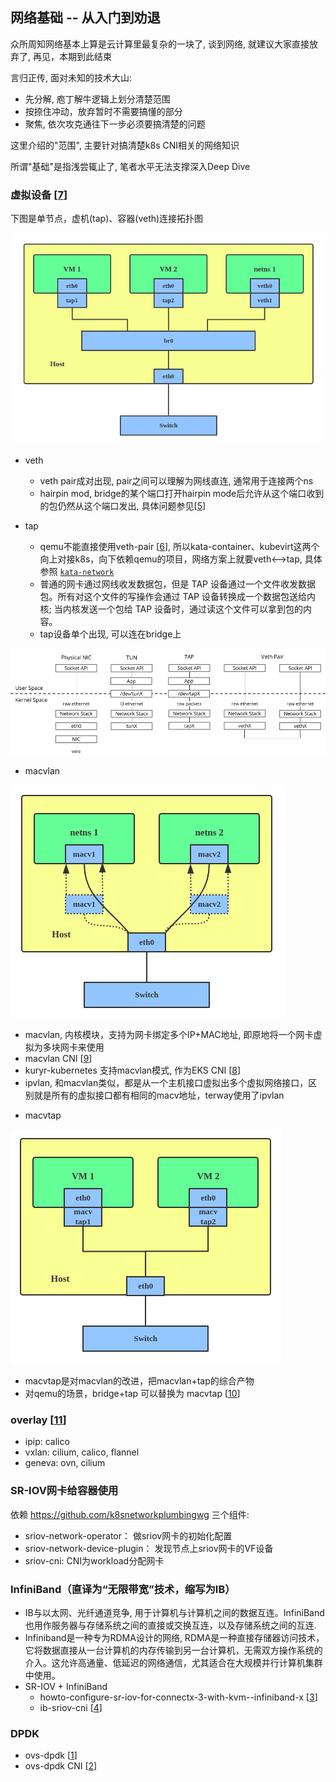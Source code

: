 ## 网络基础 -- 从入门到劝退

众所周知网络基本上算是云计算里最复杂的一块了, 谈到网络, 就建议大家直接放弃了, 再见，本期到此结束

言归正传, 面对未知的技术大山: 
 - 先分解, 庖丁解牛逻辑上划分清楚范围
 - 按捺住冲动，放弃暂时不需要搞懂的部分
 - 聚焦, 依次攻克通往下一步必须要搞清楚的问题

这里介绍的"范围", 主要针对搞清楚k8s CNI相关的网络知识

所谓"基础"是指浅尝辄止了, 笔者水平无法支撑深入Deep Dive

### 虚拟设备 [[7]]

下图是单节点，虚机(tap)、容器(veth)连接拓扑图

![bridge-veth](../pics/bridge-veth-tap.png)

- veth
  * veth pair成对出现, pair之间可以理解为网线直连, 通常用于连接两个ns
  * hairpin mod, bridge的某个端口打开hairpin mode后允许从这个端口收到的包仍然从这个端口发出, 具体问题参见[[5]]
    
- tap
  * qemu不能直接使用veth-pair [[6]], 所以kata-container、kubevirt这两个向上对接k8s，向下依赖qemu的项目，网络方案上就要veth<-->tap, 具体参照 [`kata-network`](../kata-container/network.md)
  * 普通的网卡通过网线收发数据包，但是 TAP 设备通过一个文件收发数据包。所有对这个文件的写操作会通过 TAP 设备转换成一个数据包送给内核; 当内核发送一个包给 TAP 设备时，通过读这个文件可以拿到包的内容。
  * tap设备单个出现, 可以连在bridge上

![device-topology](../pics/devices-topology.png)

- macvlan

![macvlan](../pics/macvlan.png)

  * macvlan, 内核模块，支持为网卡绑定多个IP+MAC地址, 即原地将一个网卡虚拟为多块网卡来使用
  * macvlan CNI [[9]]
  * kuryr-kubernetes 支持macvlan模式, 作为EKS CNI [[8]]
  * ipvlan, 和macvlan类似，都是从一个主机接口虚拟出多个虚拟网络接口，区别就是所有的虚拟接口都有相同的macv地址，terway使用了ipvlan
    
- macvtap

![macvlan](../pics/macvtap.png)

  * macvtap是对macvlan的改进，把macvlan+tap的综合产物
  * 对qemu的场景，bridge+tap 可以替换为 macvtap [[10]]

### overlay [[11]]

- ipip: calico
- vxlan: cilium, calico, flannel
- geneva: ovn, cilium

### SR-IOV网卡给容器使用
依赖 https://github.com/k8snetworkplumbingwg 三个组件:
  - sriov-network-operator： 做sriov网卡的初始化配置
  - sriov-network-device-plugin： 发现节点上sriov网卡的VF设备
  - sriov-cni: CNI为workload分配网卡

### InfiniBand（直译为“无限带宽”技术，缩写为IB）
  - IB与以太网、光纤通道竞争, 用于计算机与计算机之间的数据互连。InfiniBand也用作服务器与存储系统之间的直接或交换互连，以及存储系统之间的互连.
  - Infiniband是一种专为RDMA设计的网络, RDMA是一种直接存储器访问技术，它将数据直接从一台计算机的内存传输到另一台计算机，无需双方操作系统的介入。这允许高通量、低延迟的网络通信，尤其适合在大规模并行计算机集群中使用。
  - SR-IOV + InfiniBand
     * howto-configure-sr-iov-for-connectx-3-with-kvm--infiniband-x [[3]]
     * ib-sriov-cni [[4]]
  
### DPDK
  - ovs-dpdk [[1]]
  - ovs-dpdk CNI [[2]]

[1]: https://feisky.gitbooks.io/sdn/content/dpdk/ovs-dpdk.html
[2]: https://github.com/intel/userspace-cni-network-plugin
[3]: https://community.mellanox.com/s/article/howto-configure-sr-iov-for-connectx-3-with-kvm--infiniband-x
[4]: https://github.com/openshift/ib-sriov-cni
[5]: https://silenceper.com/blog/202004/bridge-hairpin-mod/
[6]: https://lists.gnu.org/archive/html/qemu-discuss/2015-10/msg00002.html
[7]: https://developers.redhat.com/blog/2018/10/22/introduction-to-linux-interfaces-for-virtual-networking#
[8]: https://docs.openstack.org/kuryr-kubernetes/latest/installation/devstack/nested-macvlan.html
[9]: https://github.com/containernetworking/plugins/tree/master/plugins/main/macvlan
[10]: https://linuxnatives.net/2012/virtualized-bridged-networking-with-macvtap
[11]: https://developers.redhat.com/blog/2019/05/17/an-introduction-to-linux-virtual-interfaces-tunnels#